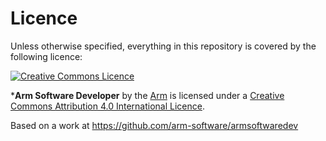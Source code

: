 # Licence

Unless otherwise specified, everything in this repository is covered by the following licence:

[![Creative Commons Licence](https://licensebuttons.net/l/by-sa/4.0/88x31.png)](https://creativecommons.org/licenses/by/4.0/deed.ast)

***Arm Software Developer** by the [Arm](https://www.arm.com/) is licensed under a [Creative Commons Attribution 4.0 International Licence](https://creativecommons.org/licenses/by/4.0/deed.ast).

Based on a work at https://github.com/arm-software/armsoftwaredev
